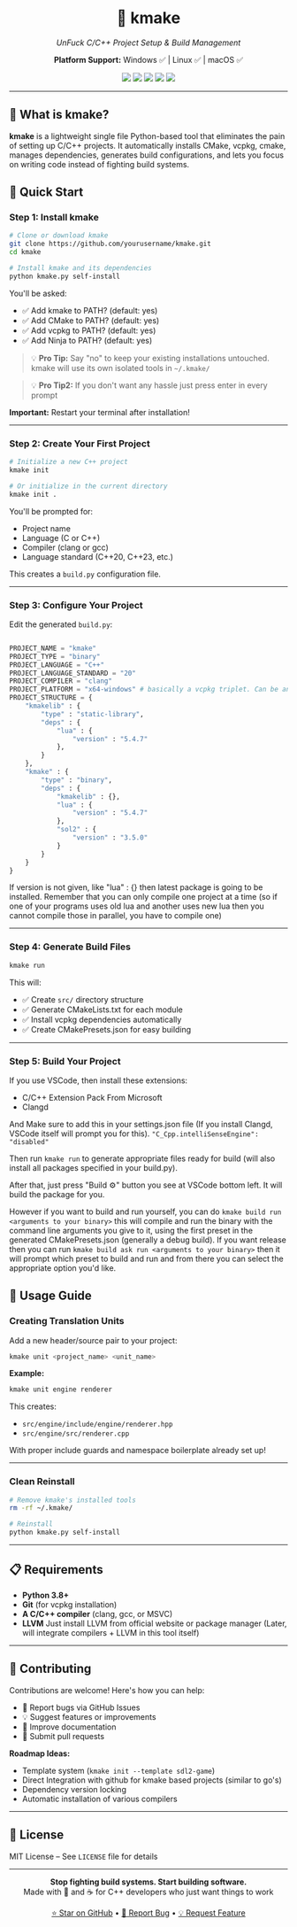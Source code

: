<h1 align="center">🔨 kmake</h1>
<p align="center"><i>UnFuck C/C++ Project Setup & Build Management</i></p>
<p align="center"><b>Platform Support:</b> Windows ✅ | Linux ✅ | macOS ✅</p>

<p align="center">
  <img src="https://img.shields.io/badge/cmake-automatic-blue?style=flat-square&logo=cmake" />
  <img src="https://img.shields.io/badge/vcpkg-integrated-green?style=flat-square&logo=vcpkg" />
  <img src="https://img.shields.io/badge/setup-minutes-orange?style=flat-square&logo=clockify" />
  <img src="https://img.shields.io/badge/dependencies-painless-success?style=flat-square&logo=dependabot" />
  <img src="https://img.shields.io/badge/boilerplate-eliminated-critical?style=flat-square&logo=deletedotme" />
</p>

---

## 🎯 What is kmake?

**kmake** is a lightweight single file Python-based tool that eliminates the pain of setting up C/C++ projects. It automatically installs CMake, vcpkg, cmake, manages dependencies, generates build configurations, and lets you focus on writing code instead of fighting build systems.

## 🚀 Quick Start

### Step 1: Install kmake

```bash
# Clone or download kmake
git clone https://github.com/yourusername/kmake.git
cd kmake

# Install kmake and its dependencies
python kmake.py self-install
```

You'll be asked:
- ✅ Add kmake to PATH? (default: yes)
- ✅ Add CMake to PATH? (default: yes)
- ✅ Add vcpkg to PATH? (default: yes)
- ✅ Add Ninja to PATH? (default: yes)

> 💡 **Pro Tip:** Say "no" to keep your existing installations untouched. kmake will use its own isolated tools in `~/.kmake/`

> 💡 **Pro Tip2:** If you don't want any hassle just press enter in every prompt

**Important:** Restart your terminal after installation!

---

### Step 2: Create Your First Project

```bash
# Initialize a new C++ project
kmake init

# Or initialize in the current directory
kmake init .
```

You'll be prompted for:
- Project name
- Language (C or C++)
- Compiler (clang or gcc)
- Language standard (C++20, C++23, etc.)

This creates a `build.py` configuration file.

---

### Step 3: Configure Your Project

Edit the generated `build.py`:

```python

PROJECT_NAME = "kmake"
PROJECT_TYPE = "binary"
PROJECT_LANGUAGE = "C++"
PROJECT_LANGUAGE_STANDARD = "20"
PROJECT_COMPILER = "clang"
PROJECT_PLATFORM = "x64-windows" # basically a vcpkg triplet. Can be any one from vcpkg's supported triplets like x64-windows, x64-windows-static, x64-linux (untested), x64-linux-dynamic (untested), x64-osx(untested), arm64-android (will be supported later), wasm32-emscripten (untested), etc.
PROJECT_STRUCTURE = {
    "kmakelib" : {
        "type" : "static-library",
        "deps" : {
            "lua" : {
                "version" : "5.4.7" 
            },
        }
    },
    "kmake" : {
        "type" : "binary",
        "deps" : {
            "kmakelib" : {},
            "lua" : {
                "version" : "5.4.7"
            },        
            "sol2" : {
                "version" : "3.5.0"
            }
        }
    }
}
```

If version is not given, like "lua" : {} then latest package is going to be installed. Remember that you can only compile one project at a time (so if one of your programs uses old lua and another uses new lua then you cannot compile those in parallel, you have to compile one)

---

### Step 4: Generate Build Files

```bash
kmake run
```

This will:
- ✅ Create `src/` directory structure
- ✅ Generate CMakeLists.txt for each module
- ✅ Install vcpkg dependencies automatically
- ✅ Create CMakePresets.json for easy building

---

### Step 5: Build Your Project

If you use VSCode, then install these extensions:

* C/C++ Extension Pack From Microsoft
* Clangd

And Make sure to add this in your settings.json file (If you install Clangd, VSCode itself will prompt you for this).
` "C_Cpp.intelliSenseEngine": "disabled" `

Then run `kmake run` to generate appropriate files ready for build (will also install all packages specified in your build.py).

After that, just press "Build ⚙️" button you see at VSCode bottom left. It will build the package for you.

However if you want to build and run yourself, you can do `kmake build run <arguments to your binary>` this will compile and run the binary with the command line arguments you give to it, using the first preset in the generated CMakePresets.json (generally a debug build). If you want release then you can run `kmake build ask run <arguments to your binary>` then it will prompt which preset to build and run and from there you can select the appropriate option you'd like.


## 📖 Usage Guide

### Creating Translation Units

Add a new header/source pair to your project:

```bash
kmake unit <project_name> <unit_name>
```

**Example:**
```bash
kmake unit engine renderer
```

This creates:
- `src/engine/include/engine/renderer.hpp`
- `src/engine/src/renderer.cpp`

With proper include guards and namespace boilerplate already set up!

---

### Clean Reinstall

```bash
# Remove kmake's installed tools
rm -rf ~/.kmake/

# Reinstall
python kmake.py self-install
```

---

## 📋 Requirements

- **Python 3.8+**
- **Git** (for vcpkg installation)
- **A C/C++ compiler** (clang, gcc, or MSVC)
- **LLVM** Just install LLVM from official website or package manager (Later, will integrate compilers + LLVM in this tool itself)

---

## 🤝 Contributing

Contributions are welcome! Here's how you can help:

- 🐛 Report bugs via GitHub Issues
- 💡 Suggest features or improvements
- 📝 Improve documentation
- 🔧 Submit pull requests

**Roadmap Ideas:**
- Template system (`kmake init --template sdl2-game`)
- Direct Integration with github for kmake based projects (similar to go's)
- Dependency version locking
- Automatic installation of various compilers

---

## 📜 License

MIT License – See `LICENSE` file for details

---

<p align="center">
  <b>Stop fighting build systems. Start building software.</b><br/>
  Made with 💪 and ☕ for C++ developers who just want things to work
</p>

<p align="center">
  <a href="https://github.com/yourusername/kmake">⭐ Star on GitHub</a> •
  <a href="https://github.com/yourusername/kmake/issues">🐛 Report Bug</a> •
  <a href="https://github.com/yourusername/kmake/issues">💡 Request Feature</a>
</p>